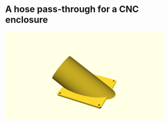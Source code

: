 # A hose pass-through for a CNC enclosure

![Generated display preview](render/display.png "Generated display preview")
